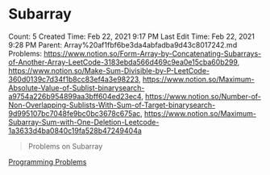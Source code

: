 # Subarray

Count: 5
Created Time: Feb 22, 2021 9:17 PM
Last Edit Time: Feb 22, 2021 9:28 PM
Parent: Array%20af1fbf6be3da4abfadba9d43c8017242.md
Problems: https://www.notion.so/Form-Array-by-Concatenating-Subarrays-of-Another-Array-LeetCode-3183ebda566d469c9ea0e15cba60b299, https://www.notion.so/Make-Sum-Divisible-by-P-LeetCode-360d0139c7d34f1b8cc83ef4a3e98223, https://www.notion.so/Maximum-Absolute-Value-of-Sublist-binarysearch-a9754a226b954899aa3bff604ed23ec4, https://www.notion.so/Number-of-Non-Overlapping-Sublists-With-Sum-of-Target-binarysearch-9d995107bc7048fe9bc0bc3678c675ac, https://www.notion.so/Maximum-Subarray-Sum-with-One-Deletion-Leetcode-1a3633d4ba0840c19fa528b47249404a

> Problems on Subarray

[Programming Problems](Programming%20Problems%20a7080841d6fe4607afe404b4a668557b.csv)